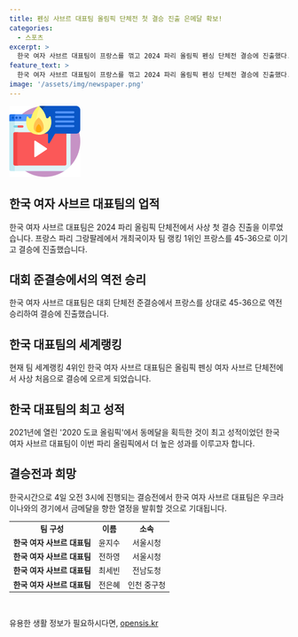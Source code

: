 ```yaml
---
title: 펜싱 사브르 대표팀 올림픽 단체전 첫 결승 진출 은메달 확보!
categories:
  - 스포츠
excerpt: >
  한국 여자 사브르 대표팀이 프랑스를 꺾고 2024 파리 올림픽 펜싱 단체전 결승에 진출했다. 윤지수, 전하영, 최세빈, 전은혜로 구성된 대표팀은 프랑스를 45-36으로 이기며 사상 처음으로 올림픽 사브르 단체전 결승에 올랐다. 팀 세계랭킹 4위인 한국은 이전에는 2020 도쿄 올림픽에서 동메달을 획득한 적 있으나, 이번에는 금메달을 노리고 우크라이나와 대결할 예정이다.
feature_text: >
  한국 여자 사브르 대표팀이 프랑스를 꺾고 2024 파리 올림픽 펜싱 단체전 결승에 진출했다. 윤지수, 전하영, 최세빈, 전은혜로 구성된 대표팀은 프랑스를 45-36으로 이기며 사상 처음으로 올림픽 사브르 단체전 결승에 올랐다. 팀 세계랭킹 4위인 한국은 이전에는 2020 도쿄 올림픽에서 동메달을 획득한 적 있으나, 이번에는 금메달을 노리고 우크라이나와 대결할 예정이다.
image: '/assets/img/newspaper.png'
---
```


<p><img src="/assets/img/news.png" alt="rentncar 속보" /></p>

<h2 data-ke-size="size26">한국 여자 사브르 대표팀의 업적</h2>

<p data-ke-size="size16">한국 여자 사브르 대표팀은 2024 파리 올림픽 단체전에서 사상 첫 결승 진출을 이루었습니다. 프랑스 파리 그랑팔레에서 개최국이자 팀 랭킹 1위인 프랑스를 45-36으로 이기고 결승에 진출했습니다.</p>

<h2 data-ke-size="size26">대회 준결승에서의 역전 승리</h2>

<p data-ke-size="size16">한국 여자 사브르 대표팀은 대회 단체전 준결승에서 프랑스를 상대로 45-36으로 역전 승리하여 결승에 진출했습니다.</p>

<h2 data-ke-size="size26">한국 대표팀의 세계랭킹</h2>

<p data-ke-size="size16">현재 팀 세계랭킹 4위인 한국 여자 사브르 대표팀은 올림픽 펜싱 여자 사브르 단체전에서 사상 처음으로 결승에 오르게 되었습니다.</p>

<h2 data-ke-size="size26">한국 대표팀의 최고 성적</h2>

<p data-ke-size="size16">2021년에 열린 '2020 도쿄 올림픽'에서 동메달을 획득한 것이 최고 성적이었던 한국 여자 사브르 대표팀이 이번 파리 올림픽에서 더 높은 성과를 이루고자 합니다.</p>

<h2 data-ke-size="size26">결승전과 희망</h2>

<p data-ke-size="size16">한국시간으로 4일 오전 3시에 진행되는 결승전에서 한국 여자 사브르 대표팀은 우크라이나와의 경기에서 금메달을 향한 열정을 발휘할 것으로 기대됩니다.</p>

<table>
    <tr>
        <td style="text-align: center; height: 17px;"><b>팀 구성</b></td>
        <td style="text-align: center; height: 17px;"><b>이름</b></td>
        <td style="text-align: center; height: 17px;"><b>소속</b></td>
    </tr>
    <tr>
        <td style="text-align: center; height: 17px;"><b>한국 여자 사브르 대표팀</b></td>
        <td style="text-align: center; height: 17px;">윤지수</td>
        <td style="text-align: center; height: 17px;">서울시청</td>
    </tr>
    <tr>
        <td style="text-align: center; height: 17px;"><b>한국 여자 사브르 대표팀</b></td>
        <td style="text-align: center; height: 17px;">전하영</td>
        <td style="text-align: center; height: 17px;">서울시청</td>
    </tr>
    <tr>
        <td style="text-align: center; height: 17px;"><b>한국 여자 사브르 대표팀</b></td>
        <td style="text-align: center; height: 17px;">최세빈</td>
        <td style="text-align: center; height: 17px;">전남도청</td>
    </tr>
    <tr>
        <td style="text-align: center; height: 17px;"><b>한국 여자 사브르 대표팀</b></td>
        <td style="text-align: center; height: 17px;">전은혜</td>
        <td style="text-align: center; height: 17px;">인천 중구청</td>
    </tr>
</table>

<p data-ke-size="size16">&nbsp;</p>
유용한 생활 정보가 필요하시다면, <a href="https://opensis.kr" rel="dofollow">opensis.kr</a>


